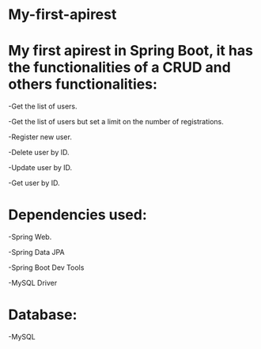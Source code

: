 # My-first-apirest
# My first apirest in Spring Boot, it has the functionalities of a CRUD and others functionalities:
-Get the list of users.

-Get the list of users but set a limit on the number of registrations. 

-Register new user.

-Delete user by ID.

-Update user by ID.

-Get user by ID.
# Dependencies used:
-Spring Web.

-Spring Data JPA

-Spring Boot Dev Tools

-MySQL Driver
# Database:
-MySQL
